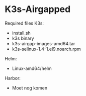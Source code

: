 # K3s-Airgapped
Required files
K3s:
- install.sh
- k3s binary
- k3s-airgap-images-amd64.tar
- k3s-selinux-1.4-1.el9.noarch.rpm

Helm:
- Linux-amd64/helm

Harbor:
- Moet nog komen
